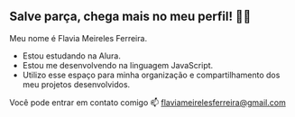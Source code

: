 ## Salve parça, chega mais no meu perfil! 👋💙

Meu nome é Flavia Meireles Ferreira.
- Estou estudando na Alura.
- Estou me desenvolvendo na linguagem JavaScript.
- Utilizo esse espaço para minha organização e compartilhamento dos meu projetos desenvolvidos.

Você pode entrar em contato comigo 📫
flaviameirelesferreira@gmail.com
